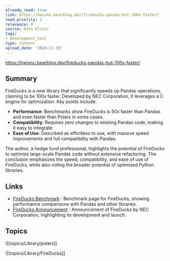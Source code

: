 ```yaml
---
already_read: true
link: https://hwisnu.bearblog.dev/fireducks-pandas-but-100x-faster/
read_priority: 1
relevance: 0
source: Data Elixir
tags:
- Development_tool
type: Content
upload_date: '2024-11-19'
---
```


https://hwisnu.bearblog.dev/fireducks-pandas-but-100x-faster/
## Summary

FireDucks is a new library that significantly speeds up Pandas operations, claiming to be 100x faster. Developed by NEC Corporation, it leverages a C engine for optimization. Key points include:

- **Performance**: Benchmarks show FireDucks is 50x faster than Pandas and even faster than Polars in some cases.
- **Compatibility**: Requires zero changes to existing Pandas code, making it easy to integrate.
- **Ease of Use**: Described as effortless to use, with massive speed improvements and full compatibility with Pandas.

The author, a hedge fund professional, highlights the potential of FireDucks to optimize large-scale Pandas code without extensive refactoring. The conclusion emphasizes the speed, compatibility, and ease of use of FireDucks, while also noting the broader potential of optimized Python libraries.
## Links

- [FireDucks Benchmark](https://fireducks-dev.github.io/docs/benchmarks/) : Benchmark page for FireDucks, showing performance comparisons with Pandas and other libraries.
- [FireDucks Announcement](https://www.nec.com/en/press/202310/global_20231019_01.html?source=post_page-----8694d4eab9c6--------------------------------) : Announcement of FireDucks by NEC Corporation, highlighting its development and launch.

## Topics

![[topics/Library/polars]]

![[topics/Library/FireDucks]]